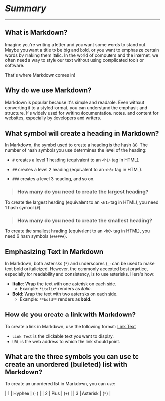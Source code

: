 
# ***Summary***
---

## What is Markdown?
Imagine you're writing a letter and you want some words to stand out. Maybe you want a title to be big and bold, or you want to emphasize certain words by making them italic. In the world of computers and the internet, we often need a way to style our text without using complicated tools or software.

That's where Markdown comes in!

## Why do we use Markdown?
Markdown is popular because it's simple and readable. Even without converting it to a styled format, you can understand the emphasis and structure. It's widely used for writing documentation, notes, and content for websites, especially by developers and writers.

## What symbol will create a heading in Markdown?
In Markdown, the symbol used to create a heading is the hash (`#`). The number of hash symbols you use determines the level of the heading:

- `#` creates a level 1 heading (equivalent to an `<h1>` tag in HTML).
* `##` creates a level 2 heading (equivalent to an `<h2>` tag in HTML).
+ `###` creates a level 3 heading, and so on.

 >### How many do you need to create the largest heading?
To create the largest heading (equivalent to an `<h1>` tag in HTML), you need 1 hash symbol (`#`).
 >### How many do you need to create the smallest heading?
To create the smallest heading (equivalent to an `<h6>` tag in HTML), you need 6 hash symbols (`######`).

## Emphasizing Text in Markdown
In Markdown, both asterisks (`*`) and underscores (`_`) can be used to make text bold or italicized. However, the commonly accepted best practice, especially for readability and consistency, is to use asterisks. Here's how:

- **Italic**: Wrap the text with one asterisk on each side.
  - Example: `*italic*` renders as *italic*.
- **Bold**: Wrap the text with two asterisks on each side.
  - Example: `**bold**` renders as **bold**.

## How do you create a link with Markdown?
To create a link in Markdown, use the following format:
  [Link Text](URL)

- `Link Text` is the clickable text you want to display.
- `URL` is the web address to which the link should point.

## What are the three symbols you can use to create an unordered (bulleted) list with Markdown?
To create an unordered list in Markdown, you can use:


| 1 | Hyphen    | (`-`) |
| 2 | Plus      | (`+`) |
| 3 | Asterisk  | (`*`) |





